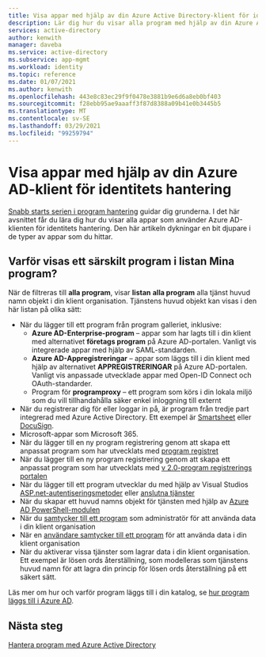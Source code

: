 ```yaml
---
title: Visa appar med hjälp av din Azure Active Directory-klient för identitets hantering
description: Lär dig hur du visar alla program med hjälp av din Azure Active Directory-klient för identitets hantering.
services: active-directory
author: kenwith
manager: daveba
ms.service: active-directory
ms.subservice: app-mgmt
ms.workload: identity
ms.topic: reference
ms.date: 01/07/2021
ms.author: kenwith
ms.openlocfilehash: 443e8c83ec29f9f0478e3881b9e6d6a8eb0bf403
ms.sourcegitcommit: f28ebb95ae9aaaff3f87d8388a09b41e0b3445b5
ms.translationtype: MT
ms.contentlocale: sv-SE
ms.lasthandoff: 03/29/2021
ms.locfileid: "99259794"
---
```

# <a name="viewing-apps-using-your-azure-ad-tenant-for-identity-management"></a>Visa appar med hjälp av din Azure AD-klient för identitets hantering
[Snabb starts serien i program hantering](view-applications-portal.md) guidar dig grunderna. I det här avsnittet får du lära dig hur du visar alla appar som använder Azure AD-klienten för identitets hantering. Den här artikeln dykningar en bit djupare i de typer av appar som du hittar.

## <a name="why-does-a-specific-application-appear-in-my-all-applications-list"></a>Varför visas ett särskilt program i listan Mina program?
När de filtreras till **alla program**, visar **listan** **alla program** alla tjänst huvud namn objekt i din klient organisation. Tjänstens huvud objekt kan visas i den här listan på olika sätt:
- När du lägger till ett program från program galleriet, inklusive:
   - **Azure AD-Enterprise-program** – appar som har lagts till i din klient med alternativet **företags program** på Azure AD-portalen. Vanligt vis integrerade appar med hjälp av SAML-standarden.
   - **Azure AD-Appregistreringar** – appar som läggs till i din klient med hjälp av alternativet **APPREGISTRERINGAR** på Azure AD-portalen. Vanligt vis anpassade utvecklade appar med Open-ID Connect och OAuth-standarder.
   - Program för **programproxy** – ett program som körs i din lokala miljö som du vill tillhandahålla säker enkel inloggning till externt
- När du registrerar dig för eller loggar in på, är program från tredje part integrerad med Azure Active Directory. Ett exempel är [Smartsheet](https://app.smartsheet.com/b/home) eller [DocuSign](https://www.docusign.net/member/MemberLogin.aspx).
- Microsoft-appar som Microsoft 365.
- När du lägger till en ny program registrering genom att skapa ett anpassat program som har utvecklats med [program registret](../develop/quickstart-register-app.md)
- När du lägger till en ny program registrering genom att skapa ett anpassat program som har utvecklats med [v 2.0-program registrerings portalen](../develop/quickstart-register-app.md)
- När du lägger till ett program utvecklar du med hjälp av Visual Studios [ASP.net-autentiseringsmetoder](https://www.asp.net/visual-studio/overview/2013/creating-web-projects-in-visual-studio#orgauthoptions) eller [anslutna tjänster](https://devblogs.microsoft.com/visualstudio/connecting-to-cloud-services/)
- När du skapar ett huvud namns objekt för tjänsten med hjälp av [Azure AD PowerShell-modulen](/powershell/azure/active-directory/install-adv2)
- När du [samtycker till ett program](../develop/howto-convert-app-to-be-multi-tenant.md) som administratör för att använda data i din klient organisation
- När en [användare samtycker till ett program](../develop/howto-convert-app-to-be-multi-tenant.md) för att använda data i din klient organisation
- När du aktiverar vissa tjänster som lagrar data i din klient organisation. Ett exempel är lösen ords återställning, som modelleras som tjänstens huvud namn för att lagra din princip för lösen ords återställning på ett säkert sätt.

Läs mer om hur och varför program läggs till i din katalog, se [hur program läggs till i Azure AD](../develop/active-directory-how-applications-are-added.md).

## <a name="next-steps"></a>Nästa steg
[Hantera program med Azure Active Directory](what-is-application-management.md)
